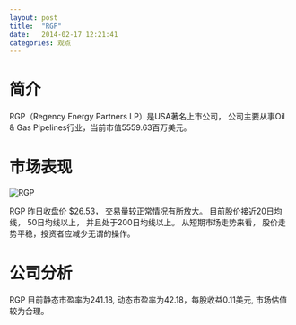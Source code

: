```yaml
---
layout: post
title:  "RGP"
date:   2014-02-17 12:21:41
categories: 观点
---
```


# 简介
RGP（Regency Energy Partners LP）是USA著名上市公司，
公司主要从事Oil & Gas Pipelines行业，当前市值5559.63百万美元。

# 市场表现

![RGP](http://finviz.com/chart.ashx?t=RGP&ty=c&ta=1&p=d&s=l)

RGP 昨日收盘价 $26.53，
交易量较正常情况有所放大。
目前股价接近20日均线，
50日均线以上，
并且处于200日均线以上。
从短期市场走势来看，
股价走势平稳，投资者应减少无谓的操作。

# 公司分析
RGP 目前静态市盈率为241.18, 动态市盈率为42.18，每股收益0.11美元,
市场估值较为合理。
